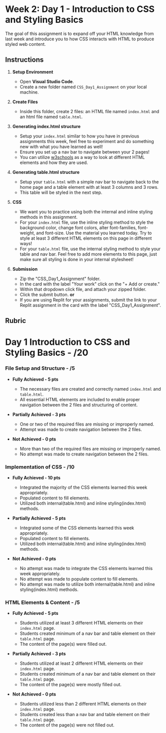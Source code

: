# Week 2: Day 1 - Introduction to CSS and Styling Basics

The goal of this assignment is to expand off your HTML knowledge from last week and introduce you to how CSS interacts with HTML to produce styled web content.

## Instructions

1. **Setup Environment**

   - Open **Visual Studio Code**.
   - Create a new folder named `CSS_Day1_Assignment` on your local machine.

2. **Create Files**

   - Inside this folder, create 2 files: an HTML file named `index.html` and an html file named `table.html`.

3. **Generating index.html structure**

    - Setup your `index.html` similar to how you have in previous assignments this week, feel free to experiment and do something new with what you have learned as well!
    - Ensure you set up a nav bar to navigate between your 2 pages!
    - You can utilize [w3schools](https://www.w3schools.com/tags/default.asp) as a way to look at different HTML elements and how they are used.

4. **Generating table.html structure**

    - Setup your `table.html` with a simple nav bar to navigate back to the home page and a table element with at least 3 columns and 3 rows.
    - This table will be styled in the next step.

5. **CSS**

      - We want you to practice using both the internal and inline styling methods in this assignment.  
      - For your `index.html` file, use the inline styling method to style the background color, change font colors, alter font-families, font-weight, and font-size. Use the material you learned today. Try to style at least 3 different HTML elements on this page in different ways!
      - For your `table.html` file, use the internal styling method to style your table and nav bar. Feel free to add more elements to this page, just make sure all styling is done in your internal stylesheet!

6. **Submission**

    - Zip the "CSS_Day1_Assignment" folder.
    - In the card with the label "Your work" click on the "+ Add or create."
    - Within that dropdown click file, and attach your zipped folder.
    - Click the submit button.
      **or**
    - If you are using Replit for your assignments, submit the link to your Replit assignment in the card with the label "CSS_Day1_Assignment".

## Rubric

# Day 1 Introduction to CSS and Styling Basics - /20

### File Setup and Structure - /5

- **Fully Achieved - 5 pts**
  - The necessary files are created and correctly named `index.html` and `table.html`.
  - All essential HTML elements are included to enable proper navigation between the 2 files and structuring of content.

- **Partially Achieved - 3 pts**
  - One or two of the required files are missing or improperly named.
  - Attempt was made to create navigation between the 2 files.

- **Not Achieved - 0 pts**
  - More than two of the required files are missing or improperly named.
  - No attempt was made to create navigation between the 2 files.

### Implementation of CSS - /10

- **Fully Achieved - 10 pts**
  - Integrated the majority of the CSS elements learned this week appropriately.
  - Populated content to fill elements.
  - Utilized both internal(table.html) and inline styling(index.html) methods.

- **Partially Achieved - 5 pts**
  - Integrated some of the CSS elements learned this week appropriately.
  - Populated content to fill elements.
  - Utilized both internal(table.html) and inline styling(index.html) methods.

- **Not Achieved - 0 pts**

  - No attempt was made to integrate the CSS elements learned this week appropriately.
  - No attempt was made to populate content to fill elements.
  - No attempt was made to utilize both internal(table.html) and inline styling(index.html) methods.

### HTML Elements & Content - /5

- **Fully Achieved - 5 pts**
  - Students utilized at least 3 different HTML elements on their `index.html` page.
  - Students created minimum of a nav bar and table element on their `table.html` page.
  - The content of the page(s) were filled out.

- **Partially Achieved - 3 pts**
  - Students utilized at least 2 different HTML elements on their `index.html` page.
  - Students created minimum of a nav bar and table element on their `table.html` page.
  - The content of the page(s) were mostly filled out.

- **Not Achieved - 0 pts**
  - Students utilized less than 2 different HTML elements on their `index.html` page.
  - Students created less than a nav bar and table element on their `table.html` page.
  - The content of the page(s) were not filled out.
